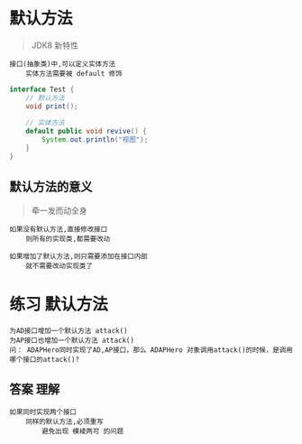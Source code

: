 # 默认方法
> JDK8 新特性

```text
接口(抽象类)中,可以定义实体方法
	实体方法需要被 default 修饰
```
```java
interface Test {
	// 默认方法
	void print();
	
	// 实体方法
	default public void revive() {
		System.out.println("视图");
	}
}
```

## 默认方法的意义
> 牵一发而动全身

```text
如果没有默认方法,直接修改接口
	则所有的实现类,都需要改动
	
如果增加了默认方法,则只需要添加在接口内部
	就不需要改动实现类了
```

# 练习 默认方法

```text
为AD接口增加一个默认方法 attack()
为AP接口也增加一个默认方法 attack() 
问： ADAPHero同时实现了AD,AP接口，那么 ADAPHero 对象调用attack()的时候，是调用哪个接口的attack()? 
```

## 答案 理解

```text
如果同时实现两个接口
	同样的默认方法,必须重写
		避免出现 模棱两可 的问题
```